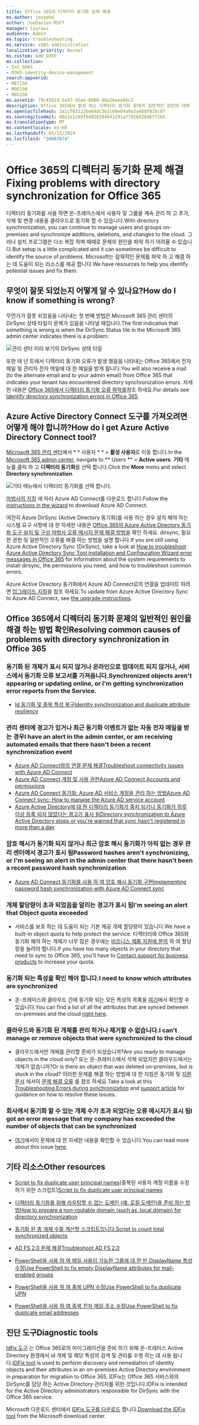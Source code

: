 ```yaml
---
title: Office 365의 디렉터리 동기화 문제 해결
ms.author: josephd
author: JoeDavies-MSFT
manager: laurawi
audience: Admin
ms.topic: troubleshooting
ms.service: o365-administration
localization_priority: Normal
ms.custom: Adm_O365
ms.collection:
- Ent_O365
- M365-identity-device-management
search.appverid:
- MET150
- MOE150
- MBS150
ms.assetid: 79c43023-5a47-45ae-8068-d8a26eee6bc2
description: Office 365에서 발생 하는 디렉터리 동기화 문제의 일반적인 원인에 대해 설명 하 고 이러한 문제를 해결 하는 데 도움이 되는 몇 가지 방법을 제공 합니다.
ms.openlocfilehash: 3a1cf63122be84dc3e1c60e84a9a3a488f81bc0f
ms.sourcegitcommit: 08e1e1c09f64926394043291a77856620d6f72b5
ms.translationtype: MT
ms.contentlocale: ko-KR
ms.lasthandoff: 05/15/2019
ms.locfileid: "34067674"
---
```

# <a name="fixing-problems-with-directory-synchronization-for-office-365"></a><span data-ttu-id="865fe-103">Office 365의 디렉터리 동기화 문제 해결</span><span class="sxs-lookup"><span data-stu-id="865fe-103">Fixing problems with directory synchronization for Office 365</span></span>

<span data-ttu-id="865fe-104">디렉터리 동기화를 사용 하면 온-프레미스에서 사용자 및 그룹을 계속 관리 하 고 추가, 삭제 및 변경 내용을 클라우드로 동기화 할 수 있습니다.</span><span class="sxs-lookup"><span data-stu-id="865fe-104">With directory synchronization, you can continue to manage users and groups on-premises and synchronize additions, deletions, and changes to the cloud.</span></span> <span data-ttu-id="865fe-105">그러나 설치 프로그램은 다소 복잡 하며 때때로 문제의 원인을 파악 하기 어려울 수 있습니다.</span><span class="sxs-lookup"><span data-stu-id="865fe-105">But setup is a little complicated and it can sometimes be difficult to identify the source of problems.</span></span> <span data-ttu-id="865fe-106">Microsoft는 잠재적인 문제를 파악 하 고 해결 하는 데 도움이 되는 리소스를 제공 합니다.</span><span class="sxs-lookup"><span data-stu-id="865fe-106">We have resources to help you identify potential issues and fix them.</span></span>
  
## <a name="how-do-i-know-if-something-is-wrong"></a><span data-ttu-id="865fe-107">무엇이 잘못 되었는지 어떻게 알 수 있나요?</span><span class="sxs-lookup"><span data-stu-id="865fe-107">How do I know if something is wrong?</span></span>

<span data-ttu-id="865fe-108">무언가가 잘못 되었음을 나타내는 첫 번째 방법은 Microsoft 365 관리 센터의 DirSync 상태 타일이 문제가 있음을 나타낼 때입니다.</span><span class="sxs-lookup"><span data-stu-id="865fe-108">The first indication that something is wrong is when the DirSync Status tile in the Microsoft 365 admin center indicates there is a problem:</span></span>
  
![관리 센터 미리 보기의 DirSync 상태 타일](media/060006e9-de61-49d5-8979-e77cda198e71.png)
  
<span data-ttu-id="865fe-110">또한 테 넌 트에서 디렉터리 동기화 오류가 발생 했음을 나타내는 Office 365에서 전자 메일 및 관리자 전자 메일에 대 한 메일을 받게 됩니다.</span><span class="sxs-lookup"><span data-stu-id="865fe-110">You will also receive a mail (to the alternate email and to your admin email) from Office 365 that indicates your tenant has encountered directory synchronization errors.</span></span> <span data-ttu-id="865fe-111">자세한 내용은 [Office 365에서 디렉터리 동기화 오류 파악를](identify-directory-synchronization-errors.md)참조 하세요.</span><span class="sxs-lookup"><span data-stu-id="865fe-111">For details see [Identify directory synchronization errors in Office 365](identify-directory-synchronization-errors.md).</span></span>
  
## <a name="how-do-i-get-azure-active-directory-connect-tool"></a><span data-ttu-id="865fe-112">Azure Active Directory Connect 도구를 가져오려면 어떻게 해야 합니까?</span><span class="sxs-lookup"><span data-stu-id="865fe-112">How do I get Azure Active Directory Connect tool?</span></span>

<span data-ttu-id="865fe-113">[Microsoft 365 관리 센터](https://admin.microsoft.com)에서 \* \* 사용자 \* \* \> **활성 사용자**로 이동 합니다.</span><span class="sxs-lookup"><span data-stu-id="865fe-113">In the [Microsoft 365 admin center](https://admin.microsoft.com), navigate to \*\* Users \*\* \> **Active users**.</span></span> <span data-ttu-id="865fe-114">**기타** 메뉴를 클릭 하 고 **디렉터리 동기화**를 선택 합니다.</span><span class="sxs-lookup"><span data-stu-id="865fe-114">Click the **More** menu and select **Directory synchronization**.</span></span> 
  
![기타 메뉴에서 디렉터리 동기화를 선택 합니다.](media/dc6669e5-c01b-471e-9cdf-04f5d44e1c4b.png)
  
<span data-ttu-id="865fe-116">[마법사의 지침](set-up-directory-synchronization.md) 에 따라 Azure AD Connect를 다운로드 합니다.</span><span class="sxs-lookup"><span data-stu-id="865fe-116">Follow the [instructions in the wizard](set-up-directory-synchronization.md) to download Azure AD Connect.</span></span> 
  
<span data-ttu-id="865fe-117">여전히 Azure DirSync (Active Directory 동기화)를 사용 하는 경우 설치 해야 하는 시스템 요구 사항에 대 한 자세한 내용은 [Office 365의 Azure Active Directory 동기화 도구 설치 및 구성 마법사 오류 메시지 문제 해결 방법을](https://go.microsoft.com/fwlink/p/?LinkId=396717) 확인 하세요. dirsync, 필요한 권한 및 일반적인 오류를 해결 하는 방법을 설명 합니다.</span><span class="sxs-lookup"><span data-stu-id="865fe-117">If you are still using Azure Active Directory Sync (DirSync), take a look at [How to troubleshoot Azure Active Directory Sync Tool installation and Configuration Wizard error messages in Office 365](https://go.microsoft.com/fwlink/p/?LinkId=396717) for information about the system requirements to install dirsync, the permissions you need, and how to troubleshoot common errors.</span></span> 
  
<span data-ttu-id="865fe-118">Azure Active Directory 동기화에서 Azure AD Connect로의 연결을 업데이트 하려면 [업그레이드 지침](https://go.microsoft.com/fwlink/p/?LinkId=733240)을 참조 하세요.</span><span class="sxs-lookup"><span data-stu-id="865fe-118">To update from Azure Active Directory Sync to Azure AD Connect, see [the upgrade instructions](https://go.microsoft.com/fwlink/p/?LinkId=733240).</span></span>
  
## <a name="resolving-common-causes-of-problems-with-directory-synchronization-in-office-365"></a><span data-ttu-id="865fe-119">Office 365에서 디렉터리 동기화 문제의 일반적인 원인을 해결 하는 방법 확인</span><span class="sxs-lookup"><span data-stu-id="865fe-119">Resolving common causes of problems with directory synchronization in Office 365</span></span>

### <a name="synchronized-objects-arent-appearing-or-updating-online-or-im-getting-synchronization-error-reports-from-the-service"></a><span data-ttu-id="865fe-120">**동기화 된 개체가 표시 되지 않거나 온라인으로 업데이트 되지 않거나, 서비스에서 동기화 오류 보고서를 가져옵니다.**</span><span class="sxs-lookup"><span data-stu-id="865fe-120">**Synchronized objects aren't appearing or updating online, or I'm getting synchronization error reports from the Service.**</span></span>

- [<span data-ttu-id="865fe-121">Id 동기화 및 중복 특성 복구</span><span class="sxs-lookup"><span data-stu-id="865fe-121">Identity synchronization and duplicate attribute resiliency</span></span>](https://docs.microsoft.com/azure/active-directory/hybrid/how-to-connect-syncservice-duplicate-attribute-resiliency)

### <a name="i-have-an-alert-in-the-admin-center-or-am-receiving-automated-emails-that-there-hasnt-been-a-recent-synchronization-event"></a><span data-ttu-id="865fe-122">**관리 센터에 경고가 있거나 최근 동기화 이벤트가 없는 자동 전자 메일을 받는 경우**</span><span class="sxs-lookup"><span data-stu-id="865fe-122">**I have an alert in the admin center, or am receiving automated emails that there hasn't been a recent synchronization event**</span></span>
- [<span data-ttu-id="865fe-123">Azure AD Connect와의 연결 문제 해결</span><span class="sxs-lookup"><span data-stu-id="865fe-123">Troubleshoot connectivity issues with Azure AD Connect</span></span>](https://docs.microsoft.com/azure/active-directory/hybrid/tshoot-connect-connectivity)
- [<span data-ttu-id="865fe-124">Azure AD Connect 계정 및 사용 권한</span><span class="sxs-lookup"><span data-stu-id="865fe-124">Azure AD Connect Accounts and permissions</span></span>](https://go.microsoft.com/fwlink/p/?LinkId=820598)
- [<span data-ttu-id="865fe-125">Azure AD Connect 동기화: Azure AD 서비스 계정을 관리 하는 방법</span><span class="sxs-lookup"><span data-stu-id="865fe-125">Azure AD Connect sync: How to manage the Azure AD service account</span></span>](https://docs.microsoft.com/azure/active-directory/hybrid/how-to-connect-azureadaccount)
- [<span data-ttu-id="865fe-126">Azure Active Directory에 대 한 디렉터리 동기화가 중지 되거나 동기화가 하루 이상 등록 되지 않았다는 경고가 표시 됨</span><span class="sxs-lookup"><span data-stu-id="865fe-126">Directory synchronization to Azure Active Directory stops or you're warned that sync hasn't registered in more than a day</span></span>](https://support.microsoft.com/help/2882421/directory-synchronization-to-azure-active-directory-stops-or-you-re-warned-that-sync-hasn-t-registered-in-more-than-a-day)

### <a name="password-hashes-arent-synchronizing-or-im-seeing-an-alert-in-the-admin-center-that-there-hasnt-been-a-recent-password-hash-synchronization"></a><span data-ttu-id="865fe-127">**암호 해시가 동기화 되지 않거나 최근 암호 해시 동기화가 아직 없는 경우 관리 센터에서 경고가 표시 됨**</span><span class="sxs-lookup"><span data-stu-id="865fe-127">**Password hashes aren't synchronizing, or I'm seeing an alert in the admin center that there hasn't been a recent password hash synchronization**</span></span>
- [<span data-ttu-id="865fe-128">Azure AD Connect 동기화를 사용 하 여 암호 해시 동기화 구현</span><span class="sxs-lookup"><span data-stu-id="865fe-128">Implementing password hash synchronization with Azure AD Connect sync</span></span>](https://docs.microsoft.com/azure/active-directory/hybrid/how-to-connect-password-hash-synchronization)

### <a name="im-seeing-an-alert-that-object-quota-exceeded"></a><span data-ttu-id="865fe-129">**개체 할당량이 초과 되었음을 알리는 경고가 표시 됨**</span><span class="sxs-lookup"><span data-stu-id="865fe-129">**I'm seeing an alert that Object quota exceeded**</span></span>
- <span data-ttu-id="865fe-130">서비스를 보호 하는 데 도움이 되는 기본 제공 개체 할당량이 있습니다.</span><span class="sxs-lookup"><span data-stu-id="865fe-130">We have a built-in object quota to help protect the service.</span></span> <span data-ttu-id="865fe-131">디렉터리에 Office 365와 동기화 해야 하는 개체가 너무 많은 경우에는 [비즈니스 제품 지원에 문의](https://support.office.com/article/32a17ca7-6fa0-4870-8a8d-e25ba4ccfd4b) 하 여 할당량을 늘려야 합니다.</span><span class="sxs-lookup"><span data-stu-id="865fe-131">If you have too many objects in your directory that need to sync to Office 365, you'll have to [Contact support for business products](https://support.office.com/article/32a17ca7-6fa0-4870-8a8d-e25ba4ccfd4b) to increase your quota.</span></span>

### <a name="i-need-to-know-which-attributes-are-synchronized"></a><span data-ttu-id="865fe-132">**동기화 되는 특성을 확인 해야 합니다.**</span><span class="sxs-lookup"><span data-stu-id="865fe-132">**I need to know which attributes are synchronized**</span></span>
- <span data-ttu-id="865fe-133">온-프레미스와 클라우드 간에 동기화 되는 모든 특성의 목록을 [여기](https://go.microsoft.com/fwlink/p/?LinkId=396719)에서 확인할 수 있습니다.</span><span class="sxs-lookup"><span data-stu-id="865fe-133">You can find a list of all the attributes that are synced between on-premises and the cloud [right here](https://go.microsoft.com/fwlink/p/?LinkId=396719).</span></span>

### <a name="i-cant-manage-or-remove-objects-that-were-synchronized-to-the-cloud"></a><span data-ttu-id="865fe-134">**클라우드와 동기화 된 개체를 관리 하거나 제거할 수 없습니다.**</span><span class="sxs-lookup"><span data-stu-id="865fe-134">**I can't manage or remove objects that were synchronized to the cloud**</span></span>
- <span data-ttu-id="865fe-135">클라우드에서만 개체를 관리할 준비가 되셨습니까?</span><span class="sxs-lookup"><span data-stu-id="865fe-135">Are you ready to manage objects in the cloud only?</span></span> <span data-ttu-id="865fe-136">또는 온-프레미스에서 삭제 되었지만 클라우드에서는 개체가 없습니까?</span><span class="sxs-lookup"><span data-stu-id="865fe-136">Or is there an object that was deleted on-premises, but is stuck in the cloud?</span></span> <span data-ttu-id="865fe-137">이러한 문제를 해결 하는 방법에 대 한 지침은 동기화 및 [지원 문서](https://go.microsoft.com/fwlink/p/?LinkId=396720) 에서이 [문제 해결 오류](https://go.microsoft.com/fwlink/p/?linkid=842044) 를 참조 하세요.</span><span class="sxs-lookup"><span data-stu-id="865fe-137">Take a look at this [Troubleshooting Errors during synchronization](https://go.microsoft.com/fwlink/p/?linkid=842044) and [support article](https://go.microsoft.com/fwlink/p/?LinkId=396720) for guidance on how to resolve these issues.</span></span>

### <a name="i-got-an-error-message-that-my-company-has-exceeded-the-number-of-objects-that-can-be-synchronized"></a><span data-ttu-id="865fe-138">**회사에서 동기화 할 수 있는 개체 수가 초과 되었다는 오류 메시지가 표시 됨**</span><span class="sxs-lookup"><span data-stu-id="865fe-138">**I got an error message that my company has exceeded the number of objects that can be synchronized**</span></span>
- <span data-ttu-id="865fe-139">[여기](https://go.microsoft.com/fwlink/p/?LinkId=396721)에서이 문제에 대 한 자세한 내용을 확인할 수 있습니다.</span><span class="sxs-lookup"><span data-stu-id="865fe-139">You can read more about this issue [here](https://go.microsoft.com/fwlink/p/?LinkId=396721).</span></span>
   
## <a name="other-resources"></a><span data-ttu-id="865fe-140">기타 리소스</span><span class="sxs-lookup"><span data-stu-id="865fe-140">Other resources</span></span>

- <span data-ttu-id="865fe-141">[Script to fix duplicate user principal names](https://go.microsoft.com/fwlink/p/?LinkId=396725)(중복된 사용자 계정 이름을 수정하기 위한 스크립트)</span><span class="sxs-lookup"><span data-stu-id="865fe-141">[Script to fix duplicate user principal names](https://go.microsoft.com/fwlink/p/?LinkId=396725)</span></span>
    
- [<span data-ttu-id="865fe-142">디렉터리 동기화를 위해 라우팅할 수 없는 도메인 (예: 로컬 도메인)을 준비 하는 방법</span><span class="sxs-lookup"><span data-stu-id="865fe-142">How to prepare a non-routable domain (such as .local domain) for directory synchronization</span></span>](prepare-a-non-routable-domain-for-directory-synchronization.md)
    
- [<span data-ttu-id="865fe-143">동기화 된 총 개체 수를 계산할 스크립트입니다.</span><span class="sxs-lookup"><span data-stu-id="865fe-143">Script to count total synchronized objects</span></span>](https://go.microsoft.com/fwlink/p/?LinkId=396726)
    
- [<span data-ttu-id="865fe-144">AD FS 2.0 문제 해결</span><span class="sxs-lookup"><span data-stu-id="865fe-144">Troubleshoot AD FS 2.0</span></span>](https://go.microsoft.com/fwlink/p/?LinkId=396727)
    
- [<span data-ttu-id="865fe-145">PowerShell을 사용 하 여 메일 사용이 가능한 그룹에 대 한 빈 DisplayName 특성 수정</span><span class="sxs-lookup"><span data-stu-id="865fe-145">Use PowerShell to fix empty DisplayName attributes for mail-enabled groups</span></span>](https://go.microsoft.com/fwlink/p/?LinkId=396728)
    
- [<span data-ttu-id="865fe-146">PowerShell을 사용 하 여 중복 UPN 수정</span><span class="sxs-lookup"><span data-stu-id="865fe-146">Use PowerShell to fix duplicate UPN</span></span>](https://go.microsoft.com/fwlink/p/?LinkId=396730)
    
- [<span data-ttu-id="865fe-147">PowerShell을 사용 하 여 중복 전자 메일 주소 수정</span><span class="sxs-lookup"><span data-stu-id="865fe-147">Use PowerShell to fix duplicate email addresses</span></span>](https://go.microsoft.com/fwlink/p/?LinkId=396731)
    
## <a name="diagnostic-tools"></a><span data-ttu-id="865fe-148">진단 도구</span><span class="sxs-lookup"><span data-stu-id="865fe-148">Diagnostic tools</span></span>

<span data-ttu-id="865fe-149">[Idfix 도구](prepare-directory-attributes-for-synch-with-idfix.md) 는 Office 365로의 마이그레이션을 준비 하기 위해 온-프레미스 Active Directory 환경에서 id 개체 및 해당 특성의 검색 및 관리를 수행 하는 데 사용 됩니다.</span><span class="sxs-lookup"><span data-stu-id="865fe-149">[IDFix tool](prepare-directory-attributes-for-synch-with-idfix.md) is used to perform discovery and remediation of identity objects and their attributes in an on-premises Active Directory environment in preparation for migration to Office 365.</span></span> <span data-ttu-id="865fe-150">IDFix는 Office 365 서비스와의 DirSync를 담당 하는 Active Directory 관리자를 위한 것입니다.</span><span class="sxs-lookup"><span data-stu-id="865fe-150">IDFix is intended for the Active Directory administrators responsible for DirSync with the Office 365 service.</span></span> 

<span data-ttu-id="865fe-151">Microsoft 다운로드 센터에서 [IDFix 도구를 다운로드](https://go.microsoft.com/fwlink/p/?LinkId=396718) 합니다.</span><span class="sxs-lookup"><span data-stu-id="865fe-151">[Download the IDFix tool](https://go.microsoft.com/fwlink/p/?LinkId=396718) from the Microsoft download center.</span></span>